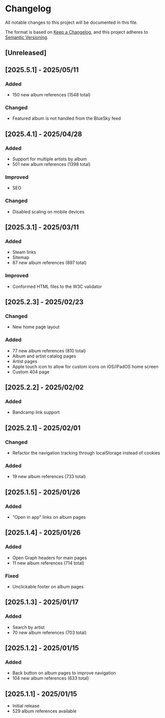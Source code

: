 # Changelog

All notable changes to this project will be documented in this file.

The format is based on [Keep a Changelog](https://keepachangelog.com/en/1.1.0/),
and this project adheres to [Semantic Versioning](https://semver.org/spec/v2.0.0.html).

## [Unreleased]

## [2025.5.1] - 2025/05/11

### Added

- 150 new album references (1548 total)

### Changed

- Featured album is not handled from the BlueSky feed

## [2025.4.1] - 2025/04/28

### Added

- Support for multiple artists by album
- 501 new album references (1398 total)

### Improved

- SEO

### Changed

- Disabled scaling on mobile devices

## [2025.3.1] - 2025/03/11

### Added

- Steam links
- Sitemap
- 87 new album references (897 total)

### Improved

- Conformed HTML files to the W3C validator

## [2025.2.3] - 2025/02/23

### Changed

- New home page layout

### Added

- 77 new album references (810 total)
- Album and artist catalog pages
- Artist pages
- Apple touch icon to allow for custom icons on iOS/iPadOS home screen
- Custom 404 page

## [2025.2.2] - 2025/02/02

### Added

- Bandcamp link support

## [2025.2.1] - 2025/02/01

### Changed

- Refactor the navigation tracking through localStorage instead of cookies

### Added

- 19 new album references (733 total)

## [2025.1.5] - 2025/01/26

### Added

- "Open in app" links on album pages

## [2025.1.4] - 2025/01/26

### Added

- Open Graph headers for main pages
- 11 new album references (714 total)

### Fixed

- Unclickable footer on album pages

## [2025.1.3] - 2025/01/17

### Added

- Search by artist
- 70 new album references (703 total)

## [2025.1.2] - 2025/01/15

### Added

- Back button on album pages to improve navigation
- 104 new album references (633 total)

## [2025.1.1] - 2025/01/15

- Initial release
- 529 album references available
